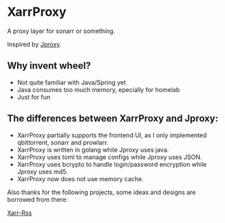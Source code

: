 # XarrProxy
A proxy layer for sonarr or something.

Inspired by [Jproxy](https://github.com/LuckyPuppy514/jproxy).

## Why invent wheel?
- Not quite familiar with Java/Spring yet
- Java consumes too much memory, epecially for homelab
- Just for fun

## The differences between XarrProxy and Jproxy:
- XarrProxy partially supports the frontend UI, as I only implemented qbittorrent, sonarr and prowlarr.
- XarrProxy is written in golang while Jproxy uses java.
- XarrProxy uses toml to manage configs while Jproxy uses JSON.
- XarrProxy uses bcrypto to handle login/password encryption while Jproxy uses md5.
- XarrProxy now does not use memory cache.

Also thanks for the following projects, some ideas and designs are borrowed from there:

[Xarr-Rss](https://github.com/xiaoyi510/xarr-rss)
